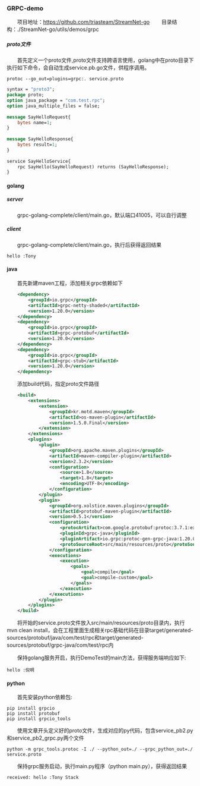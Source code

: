 ### GRPC-demo

&emsp;&emsp;项目地址：https://github.com/triasteam/StreamNet-go
&emsp;&emsp;目录结构：./StreamNet-go/utils/demos/grpc
##### proto文件
&emsp;&emsp;首先定义一个proto文件,proto文件支持跨语言使用，golang中在proto目录下执行如下命令，会自动生成service.pb.go文件，供程序调用。
    
    protoc --go_out=plugins=grpc:. service.proto

``` proto
syntax = "proto3";
package proto;
option java_package = "com.test.rpc";
option java_multiple_files = false;
 
message SayHelloRequest{
    bytes name=1;
}
 
message SayHelloResponse{
    bytes result=1;
}
 
service SayHelloService{
    rpc SayHello(SayHelloRequest) returns (SayHelloResponse);
}

```

#### golang

##### server

&emsp;&emsp;grpc-golang-complete/client/main.go，默认端口41005，可以自行调整

##### client

&emsp;&emsp;grpc-golang-complete/client/main.go，执行后获得返回结果

    hello :Tony 

#### java

&emsp;&emsp;首先新建maven工程，添加相关grpc依赖如下

``` xml
    <dependency>
		<groupId>io.grpc</groupId>
		<artifactId>grpc-netty-shaded</artifactId>
		<version>1.20.0</version>
	</dependency>
	<dependency>
		<groupId>io.grpc</groupId>
		<artifactId>grpc-protobuf</artifactId>
		<version>1.20.0</version>
	</dependency>
	<dependency>
		<groupId>io.grpc</groupId>
		<artifactId>grpc-stub</artifactId>
		<version>1.20.0</version>
	</dependency>

```

&emsp;&emsp;添加build代码，指定proto文件路径

``` xml
    <build>
		<extensions>
			<extension>
				<groupId>kr.motd.maven</groupId>
				<artifactId>os-maven-plugin</artifactId>
				<version>1.5.0.Final</version>
			</extension>
		</extensions>
		<plugins>
			<plugin>
                <groupId>org.apache.maven.plugins</groupId>
                <artifactId>maven-compiler-plugin</artifactId>
                <version>2.3.2</version>
                <configuration>
                    <source>1.8</source>
                    <target>1.8</target>
                    <encoding>UTF-8</encoding>
                </configuration>
            </plugin>
			<plugin>
				<groupId>org.xolstice.maven.plugins</groupId>
				<artifactId>protobuf-maven-plugin</artifactId>
				<version>0.5.1</version>
				<configuration>
					<protocArtifact>com.google.protobuf:protoc:3.7.1:exe:${os.detected.classifier}</protocArtifact>
					<pluginId>grpc-java</pluginId>
					<pluginArtifact>io.grpc:protoc-gen-grpc-java:1.20.0:exe:${os.detected.classifier}</pluginArtifact>
					<protoSourceRoot>src/main/resources/proto</protoSourceRoot>
				</configuration>
				<executions>
					<execution>
						<goals>
							<goal>compile</goal>
							<goal>compile-custom</goal>
						</goals>
					</execution>
				</executions>
			</plugin>
		</plugins>
	</build>

```

&emsp;&emsp;将开始的service.proto文件放入src/main/resources/proto目录内，执行mvn clean install，会在工程里面生成相关rpc基础代码在目录target/generated-sources/protobuf/java/com/test/rpc和target/generated-sources/protobuf/grpc-java/com/test/rpc内

&emsp;&emsp;保持golang服务开启，执行DemoTest的main方法，获得服务端响应如下:

    hello :倪明

#### python

&emsp;&emsp;首先安装python依赖包:

	pip install grpcio
	pip install protobuf
	pip install grpcio_tools

&emsp;&emsp;使用文章开头定义好的proto文件，生成对应的py代码，包含service_pb2.py和service_pb2_grpc.py两个文件

	python -m grpc_tools.protoc -I ./ --python_out=./ --grpc_python_out=./ service.proto

&emsp;&emsp;保持grpc服务启动，执行main.py程序（python main.py），获得返回结果

	received: hello :Tony Stack